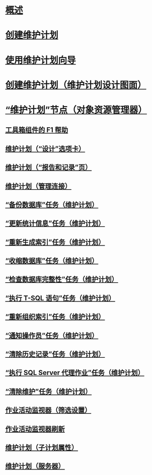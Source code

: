 # [概述](maintenance-plans.md)  
# [创建维护计划](create-a-maintenance-plan.md)  
# [使用维护计划向导](use-the-maintenance-plan-wizard.md)  
# [创建维护计划（维护计划设计图面）](create-a-maintenance-plan-maintenance-plan-design-surface.md)  
# [“维护计划”节点（对象资源管理器）](maintenance-plans-node-object-explorer.md)  
## [工具箱组件的 F1 帮助](toolbox-component-f1-help.md)  
## [维护计划（“设计”选项卡）](maintenance-plan-design-tab.md)  
## [维护计划（“报告和记录”页）](maintenance-plan-reporting-and-logging-page.md)  
## [维护计划（管理连接）](maintenance-plan-manage-connections.md)  
## [“备份数据库”任务（维护计划）](options-in-the-back-up-database-task-for-maintenance-plan.md)  
## [“更新统计信息”任务（维护计划）](update-statistics-task-maintenance-plan.md)  
## [“重新生成索引”任务（维护计划）](rebuild-index-task-maintenance-plan.md)  
## [“收缩数据库”任务（维护计划）](shrink-database-task-maintenance-plan.md)  
## [“检查数据库完整性”任务（维护计划）](check-database-integrity-task-maintenance-plan.md)  
## [“执行 T-SQL 语句”任务（维护计划）](execute-t-sql-statement-task-maintenance-plan.md)  
## [“重新组织索引”任务（维护计划）](reorganize-index-task-maintenance-plan.md)  
## [“通知操作员”任务（维护计划）](notify-operator-task-maintenance-plan.md)  
## [“清除历史记录”任务（维护计划）](history-cleanup-task-maintenance-plan.md)  
## [“执行 SQL Server 代理作业”任务（维护计划）](execute-sql-server-agent-job-task-maintenance-plan.md)  
## [“清除维护”任务（维护计划）](maintenance-cleanup-task-maintenance-plan.md)  
## [作业活动监视器（筛选设置）](job-activity-monitor-filter-settings.md)  
## [作业活动监视器刷新](job-activity-monitor-refresh.md)  
## [维护计划（子计划属性）](maintenance-plan-subplan-properties.md)  
## [维护计划（服务器）](maintenance-plan-servers.md)  
